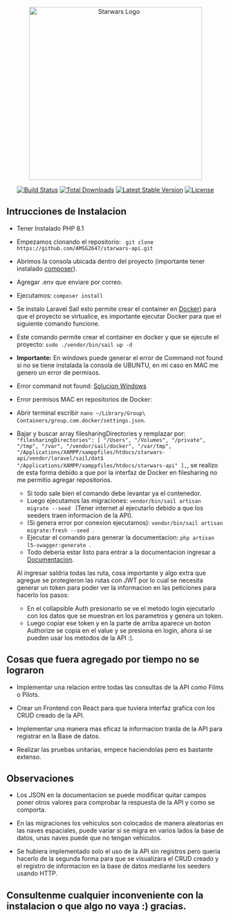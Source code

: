 <p align="center"><a href="https://laravel.com" target="_blank"><img src="https://static.wikia.nocookie.net/esstarwars/images/4/42/StarWarsOpeningLogo.svg/revision/latest/scale-to-width-down/1000?cb=20161007015630" width="400" alt="Starwars Logo"></a></p>

<p align="center">
<a href="https://github.com/laravel/framework/actions"><img src="https://github.com/laravel/framework/workflows/tests/badge.svg" alt="Build Status"></a>
<a href="https://packagist.org/packages/laravel/framework"><img src="https://img.shields.io/packagist/dt/laravel/framework" alt="Total Downloads"></a>
<a href="https://packagist.org/packages/laravel/framework"><img src="https://img.shields.io/packagist/v/laravel/framework" alt="Latest Stable Version"></a>
<a href="https://packagist.org/packages/laravel/framework"><img src="https://img.shields.io/packagist/l/laravel/framework" alt="License"></a>
</p>

## Intrucciones de Instalacion

- Tener Instalado PHP 8.1
- Empezamos clonando el repositorio: ``` git clone https://github.com/AMSG2647/starwars-api.git```
- Abrimos la consola ubicada dentro del proyecto (importante tener instalado [composer](https://getcomposer.org/download/)).
- Agregar .env que enviare por correo.
- Ejecutamos: ```composer install```
- Se instalo Laravel Sail esto permite crear el container en [Docker](https://www.docker.com/)) para que el proyecto se virtualice, es importante ejecutar Docker para que el siguiente comando funcione.
- Este comando permite crear el container en docker y que se ejecute el proyecto: ```sudo ./vendor/bin/sail up -d ```
- **Importante:** En windows puede generar el error de Command not found si no se tiene instalada la consola de UBUNTU, en mi caso en MAC me genero un error de permisos.
- Error command not found: [Solucion Windows](https://www.hostgator.mx/blog/terminal-linux-windows-10/)
- Error permisos MAC en repositorios de Docker: 
- Abrir terminal escribir ```nano ~/Library/Group\ Containers/group.com.docker/settings.json```.
- Bajar y buscar array filesharingDirectories y remplazar por: ```
"filesharingDirectories": [
    "/Users",
    "/Volumes",
    "/private",
    "/tmp",
    "/var",
    "/vendor/sail/docker",
    "/var/tmp",
    "/Applications/XAMPP/xamppfiles/htdocs/starwars-api/vendor/laravel/sail/dat$
    "/Applications/XAMPP/xamppfiles/htdocs/starwars-api"
  ],```, se realizo de esta forma debido a que por la interfaz de Docker en filesharing no me permitio agregar repositorios.
  - Si todo sale bien el comando debe levantar ya el contenedor.
  - Luego ejecutamos las migraciones: ```vendor/bin/sail artisan migrate --seed ``` (Tener internet al ejecutarlo debido a que los seeders traen informacion de la API).
  - (Si genera error por conexion ejecutamos): ```vendor/bin/sail artisan migrate:fresh --seed ```.
  - Ejecutar el comando para generar la documentacion: ```php artisan l5-swagger:generate ```.
  - Todo deberia estar listo para entrar a la documentacion ingresar a [Documentacion](http://localhost/api/documentation#/).
  
  Al ingresar saldria todas las ruta, cosa importante y algo extra que agregue se protegieron las rutas con JWT por lo cual se necesita generar un token para poder ver la informacion en las peticiones para hacerlo los pasos:
  
  - En el collapsible Auth presionarlo se ve el metodo login ejecutarlo con los datos que se muestran en los parametros y genera un token.
  - Luego copiar ese token y en la parte de arriba aparece un boton Authorize se copia en el value y se presiona en login, ahora si se pueden usar los metodos de la API :).
           
## Cosas que fuera agregado por tiempo no se lograron

- Implementar una relacion entre todas las consultas de la API como Films o Pilots.

- Crear un Frontend con React para que tuviera interfaz grafica con los CRUD creado de la API.

- Implementar una manera mas eficaz la informacion traida de la API para registrar en la Base de datos.

- Realizar las pruebas unitarias, empece haciendolas pero es bastante extenso.
    
## Observaciones  

- Los JSON en la documentacion se puede modificar quitar campos poner otros valores para comprobar la respuesta de la API 
y como se comporta.  

- En las migraciones los vehiculos son colocados de manera aleatorias en las naves espaciales, 
puede variar si se migra en varios lados la base de datos, unas naves puede que no tengan vehiculos.           
    
- Se hubiera implementado solo el uso de la API sin registros pero queria hacerlo de la segunda forma 
para que se visualizara el CRUD creado y el registro de informacion en la base de datos mediante los seeders
usando HTTP.

## Consultenme cualquier inconveniente con la instalacion o que algo no vaya :) gracias.
                                
